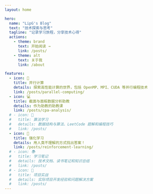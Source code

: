 ```yaml
---
layout: home

hero:
  name: "LipG's Blog"
  text: "技术探索与思考"
  tagline: "记录学习旅程，分享技术心得"
  actions:
    - theme: brand
      text: 开始阅读 →
      link: /posts/
    - theme: alt
      text: 关于我
      link: /about

features:
  - icon: 🚀
    title: 并行计算
    details: 探索高性能计算的世界，包括 OpenMP、MPI、CUDA 等并行编程技术
    link: /posts/parallel-computing/
  - icon: 💻
    title: 截面与面板数据分析助教
    details: 作为助教的助教课
    link: /posts/cpa-analysis/
  # - icon: 🧮
  #   title: 算法学习
  #   details: 数据结构与算法、LeetCode 题解和编程技巧
  #   link: /posts/
  - icon: 🤖
    title: 强化学习
    details: 用人类不理解的方式找出答案！
    link: /posts/reinforcement-learning/
  # - icon: 📚
  #   title: 学习笔记
  #   details: 技术文档、读书笔记和知识总结
  #   link: /posts/
  # - icon: 🎯
  #   title: 项目实战
  #   details: 实际项目开发经验和问题解决方案
  #   link: /posts/
---
```


<style scoped>
.VPHome {
  padding-top: 0;
}
</style>
